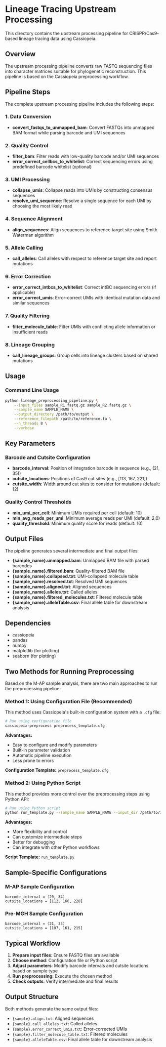 # Lineage Tracing Upstream Processing

This directory contains the upstream processing pipeline for CRISPR/Cas9-based lineage tracing data using Cassiopeia.

## Overview

The upstream processing pipeline converts raw FASTQ sequencing files into character matrices suitable for phylogenetic reconstruction. This pipeline is based on the Cassiopeia preprocessing workflow.

## Pipeline Steps

The complete upstream processing pipeline includes the following steps:

### 1. Data Conversion
- **convert_fastqs_to_unmapped_bam**: Convert FASTQs into unmapped BAM format while parsing barcode and UMI sequences

### 2. Quality Control
- **filter_bam**: Filter reads with low-quality barcode and/or UMI sequences
- **error_correct_cellbcs_to_whitelist**: Correct sequencing errors using predefined barcode whitelist (optional)

### 3. UMI Processing
- **collapse_umis**: Collapse reads into UMIs by constructing consensus sequences
- **resolve_umi_sequence**: Resolve a single sequence for each UMI by choosing the most likely read

### 4. Sequence Alignment
- **align_sequences**: Align sequences to reference target site using Smith-Waterman algorithm

### 5. Allele Calling
- **call_alleles**: Call alleles with respect to reference target site and report mutations

### 6. Error Correction
- **error_correct_intbcs_to_whitelist**: Correct intBC sequencing errors (if applicable)
- **error_correct_umis**: Error-correct UMIs with identical mutation data and similar sequences

### 7. Quality Filtering
- **filter_molecule_table**: Filter UMIs with conflicting allele information or insufficient reads

### 8. Lineage Grouping
- **call_lineage_groups**: Group cells into lineage clusters based on shared mutations

## Usage

### Command Line Usage

```bash
python lineage_preprocessing_pipeline.py \
    --input_files sample_R1.fastq.gz sample_R2.fastq.gz \
    --sample_name SAMPLE_NAME \
    --output_directory /path/to/output \
    --reference_filepath /path/to/reference.fa \
    --n_threads 8 \
    --verbose
```

## Key Parameters

### Barcode and Cutsite Configuration
- **barcode_interval**: Position of integration barcode in sequence (e.g., (21, 35))
- **cutsite_locations**: Positions of Cas9 cut sites (e.g., [113, 167, 221])
- **cutsite_width**: Width around cut sites to consider for mutations (default: 12)

### Quality Control Thresholds
- **min_umi_per_cell**: Minimum UMIs required per cell (default: 10)
- **min_avg_reads_per_umi**: Minimum average reads per UMI (default: 2.0)
- **quality_threshold**: Minimum quality score for reads (default: 10)

## Output Files

The pipeline generates several intermediate and final output files:

- **{sample_name}.unmapped.bam**: Unmapped BAM file with parsed barcodes
- **{sample_name}.filtered.bam**: Quality-filtered BAM file
- **{sample_name}.collapsed.txt**: UMI-collapsed molecule table
- **{sample_name}.resolved.txt**: Resolved UMI sequences
- **{sample_name}.aligned.txt**: Aligned sequences
- **{sample_name}.alleles.txt**: Called alleles
- **{sample_name}.filtered_molecules.txt**: Filtered molecule table
- **{sample_name}.alleleTable.csv**: Final allele table for downstream analysis

## Dependencies

- cassiopeia
- pandas
- numpy
- matplotlib (for plotting)
- seaborn (for plotting)

## Two Methods for Running Preprocessing

Based on the M-AP sample analysis, there are two main approaches to run the preprocessing pipeline:

### Method 1: Using Configuration File (Recommended)

This method uses Cassiopeia's built-in configuration system with a `.cfg` file:

```bash
# Run using configuration file
cassiopeia-preprocess preprocess_template.cfg
```

**Advantages:**
- Easy to configure and modify parameters
- Built-in parameter validation
- Automatic pipeline execution
- Less prone to errors

**Configuration Template:** `preprocess_template.cfg`

### Method 2: Using Python Script

This method provides more control over the preprocessing steps using Python API:

```bash
# Run using Python script
python run_template.py --sample_name SAMPLE_NAME --input_dir /path/to/input --output_dir /path/to/output --reference_filepath /path/to/reference.fa
```

**Advantages:**
- More flexibility and control
- Can customize intermediate steps
- Better for debugging
- Can integrate with other Python workflows

**Script Template:** `run_template.py`

## Sample-Specific Configurations

### M-AP Sample Configuration
```
barcode_interval = (20, 34)
cutsite_locations = [112, 166, 220]
```

### Pre-MGH Sample Configuration  
```
barcode_interval = (21, 35)
cutsite_locations = [107, 161, 215]
```

## Typical Workflow

1. **Prepare input files**: Ensure FASTQ files are available
2. **Choose method**: Configuration file or Python script
3. **Adjust parameters**: Modify barcode intervals and cutsite locations based on sample type
4. **Run preprocessing**: Execute the chosen method
5. **Check outputs**: Verify intermediate and final results

## Output Structure

Both methods generate the same output files:
- `{sample}.align.txt`: Aligned sequences
- `{sample}.call_alleles.txt`: Called alleles
- `{sample}.error_correct_umis.txt`: Error-corrected UMIs
- `{sample}.filter_molecule_table.txt`: Filtered molecules
- `{sample}.alleleTable.csv`: Final allele table for downstream analysis

